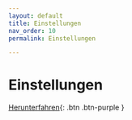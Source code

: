 ```yaml
---
layout: default
title: Einstellungen
nav_order: 10
permalink: Einstellungen

---
```

# Einstellungen

[Herunterfahren](/shutdown.cgi){: .btn .btn-purple }
